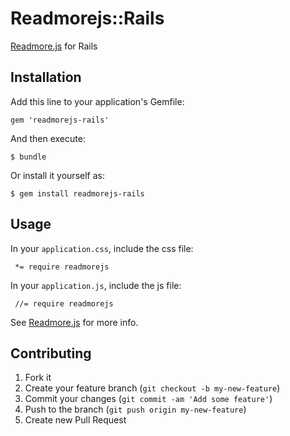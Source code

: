 # Readmorejs::Rails

[Readmore.js](https://github.com/jedfoster/Readmore.js) for Rails

## Installation

Add this line to your application's Gemfile:

    gem 'readmorejs-rails'

And then execute:

    $ bundle

Or install it yourself as:

    $ gem install readmorejs-rails

## Usage

In your `application.css`, include the css file:

     *= require readmorejs

In your `application.js`, include the js file:

     //= require readmorejs

See [Readmore.js](https://github.com/jedfoster/Readmore.js) for more info.

## Contributing

1. Fork it
2. Create your feature branch (`git checkout -b my-new-feature`)
3. Commit your changes (`git commit -am 'Add some feature'`)
4. Push to the branch (`git push origin my-new-feature`)
5. Create new Pull Request
